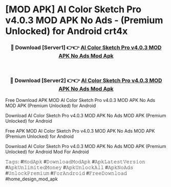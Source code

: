 # [MOD APK] AI Color Sketch Pro v4.0.3 MOD APK No Ads - (Premium Unlocked) for Android crt4x



<div align="center">
<h3>🔴 Download [Server1] 👉👉 <a href="https://momento.my/?title=AI_Color_Sketch_Pro_v4.0.3_MOD_APK_No_Ads">AI Color Sketch Pro v4.0.3 MOD APK No Ads Mod Apk</a></h3><br>

<h3>🔴 Download [Server2] 👉👉 <a href="https://momento.my/?title=AI_Color_Sketch_Pro_v4.0.3_MOD_APK_No_Ads">AI Color Sketch Pro v4.0.3 MOD APK No Ads Mod Apk</a></h3>
</div>



Free Download APK MOD AI Color Sketch Pro v4.0.3 MOD APK No Ads MOD APK (Premium Unlocked) for Android

Download AI Color Sketch Pro v4.0.3 MOD APK No Ads MOD APK (Premium Unlocked) for Android

Free APK MOD AI Color Sketch Pro v4.0.3 MOD APK No Ads MOD APK (Premium Unlocked) for Android

Download AI Color Sketch Pro v4.0.3 MOD APK No Ads MOD APK (Premium Unlocked) for Android Mod For Android

𝚃𝚊𝚐𝚜: #𝙼𝚘𝚍𝙰𝚙𝚔 #𝙳𝚘𝚠𝚗𝚕𝚘𝚊𝚍𝙼𝚘𝚍𝙰𝚙𝚔 #𝙰𝚙𝚔𝙻𝚊𝚝𝚎𝚜𝚝𝚅𝚎𝚛𝚜𝚒𝚘𝚗 #𝙰𝚙𝚔𝚄𝚗𝚕𝚒𝚖𝚒𝚝𝚎𝚍𝙼𝚘𝚗𝚎𝚢 #𝙰𝚙𝚔𝚄𝚗𝚕𝚘𝚌𝚔𝙰𝚕𝚕 #𝙰𝚙𝚔𝙽𝚘𝙰𝚍𝚜 #𝚄𝚗𝚕𝚘𝚌𝚔𝙿𝚛𝚎𝚖𝚒𝚞𝚖 #𝙵𝚘𝚛𝙰𝚗𝚍𝚛𝚘𝚒𝚍 #𝙵𝚛𝚎𝚎𝙳𝚘𝚠𝚗𝚕𝚘𝚊𝚍 #home_design_mod_apk
